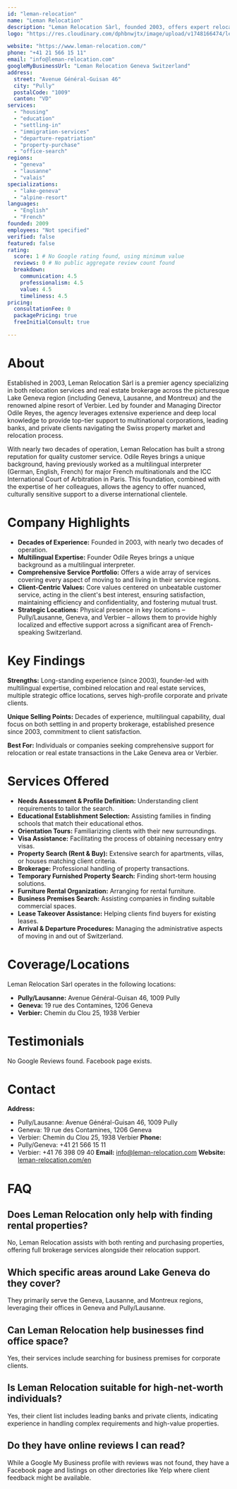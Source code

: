 ```yaml
---
id: "leman-relocation"
name: "Leman Relocation"
description: "Leman Relocation Sàrl, founded 2003, offers expert relocation and real estate services in Geneva, Lausanne, Verbier, and Lake Geneva region. Personalized support for expats & locals."
logo: "https://res.cloudinary.com/dphbnwjtx/image/upload/v1748166474/leman-relocation-logo_1_q5sx42.webp"

website: "https://www.leman-relocation.com/"
phone: "+41 21 566 15 11"
email: "info@leman-relocation.com"
googleMyBusinessUrl: "Leman Relocation Geneva Switzerland"
address:
  street: "Avenue Général-Guisan 46"
  city: "Pully"
  postalCode: "1009"
  canton: "VD"
services:
  - "housing"
  - "education"
  - "settling-in"
  - "immigration-services"
  - "departure-repatriation"
  - "property-purchase"
  - "office-search"
regions:
  - "geneva"
  - "lausanne"
  - "valais"
specializations:
  - "lake-geneva"
  - "alpine-resort"
languages:
  - "English"
  - "French"
founded: 2009
employees: "Not specified"
verified: false
featured: false
rating:
  score: 1 # No Google rating found, using minimum value
  reviews: 0 # No public aggregate review count found
  breakdown:
    communication: 4.5
    professionalism: 4.5
    value: 4.5
    timeliness: 4.5
pricing:
  consultationFee: 0
  packagePricing: true
  freeInitialConsult: true

---
```


# About
Established in 2003, Leman Relocation Sàrl is a premier agency specializing in both relocation services and real estate brokerage across the picturesque Lake Geneva region (including Geneva, Lausanne, and Montreux) and the renowned alpine resort of Verbier. Led by founder and Managing Director Odile Reyes, the agency leverages extensive experience and deep local knowledge to provide top-tier support to multinational corporations, leading banks, and private clients navigating the Swiss property market and relocation process.

With nearly two decades of operation, Leman Relocation has built a strong reputation for quality customer service. Odile Reyes brings a unique background, having previously worked as a multilingual interpreter (German, English, French) for major French multinationals and the ICC International Court of Arbitration in Paris. This foundation, combined with the expertise of her colleagues, allows the agency to offer nuanced, culturally sensitive support to a diverse international clientele.

# Company Highlights
- **Decades of Experience:** Founded in 2003, with nearly two decades of operation.
- **Multilingual Expertise:** Founder Odile Reyes brings a unique background as a multilingual interpreter.
- **Comprehensive Service Portfolio:** Offers a wide array of services covering every aspect of moving to and living in their service regions.
- **Client-Centric Values:** Core values centered on unbeatable customer service, acting in the client's best interest, ensuring satisfaction, maintaining efficiency and confidentiality, and fostering mutual trust.
- **Strategic Locations:** Physical presence in key locations – Pully/Lausanne, Geneva, and Verbier – allows them to provide highly localized and effective support across a significant area of French-speaking Switzerland.

# Key Findings
**Strengths:** Long-standing experience (since 2003), founder-led with multilingual expertise, combined relocation and real estate services, multiple strategic office locations, serves high-profile corporate and private clients.

**Unique Selling Points:** Decades of experience, multilingual capability, dual focus on both settling in and property brokerage, established presence since 2003, commitment to client satisfaction.

**Best For:** Individuals or companies seeking comprehensive support for relocation or real estate transactions in the Lake Geneva area or Verbier.

# Services Offered
- **Needs Assessment & Profile Definition:** Understanding client requirements to tailor the search.
- **Educational Establishment Selection:** Assisting families in finding schools that match their educational ethos.
- **Orientation Tours:** Familiarizing clients with their new surroundings.
- **Visa Assistance:** Facilitating the process of obtaining necessary entry visas.
- **Property Search (Rent & Buy):** Extensive search for apartments, villas, or houses matching client criteria.
- **Brokerage:** Professional handling of property transactions.
- **Temporary Furnished Property Search:** Finding short-term housing solutions.
- **Furniture Rental Organization:** Arranging for rental furniture.
- **Business Premises Search:** Assisting companies in finding suitable commercial spaces.
- **Lease Takeover Assistance:** Helping clients find buyers for existing leases.
- **Arrival & Departure Procedures:** Managing the administrative aspects of moving in and out of Switzerland.

# Coverage/Locations
Leman Relocation Sàrl operates in the following locations:
- **Pully/Lausanne:** Avenue Général-Guisan 46, 1009 Pully
- **Geneva:** 19 rue des Contamines, 1206 Geneva
- **Verbier:** Chemin du Clou 25, 1938 Verbier

# Testimonials
No Google Reviews found. Facebook page exists.

# Contact
**Address:**
- Pully/Lausanne: Avenue Général-Guisan 46, 1009 Pully
- Geneva: 19 rue des Contamines, 1206 Geneva
- Verbier: Chemin du Clou 25, 1938 Verbier
**Phone:**
- Pully/Geneva: +41 21 566 15 11
- Verbier: +41 76 398 09 40
**Email:** info@leman-relocation.com
**Website:** [leman-relocation.com/en](https://www.leman-relocation.com/en)

# FAQ
## Does Leman Relocation only help with finding rental properties?
No, Leman Relocation assists with both renting and purchasing properties, offering full brokerage services alongside their relocation support.

## Which specific areas around Lake Geneva do they cover?
They primarily serve the Geneva, Lausanne, and Montreux regions, leveraging their offices in Geneva and Pully/Lausanne.

## Can Leman Relocation help businesses find office space?
Yes, their services include searching for business premises for corporate clients.

## Is Leman Relocation suitable for high-net-worth individuals?
Yes, their client list includes leading banks and private clients, indicating experience in handling complex requirements and high-value properties.

## Do they have online reviews I can read?
While a Google My Business profile with reviews was not found, they have a Facebook page and listings on other directories like Yelp where client feedback might be available. 